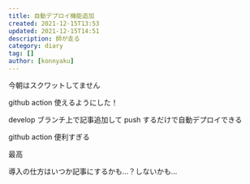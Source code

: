 ```yaml
---
title: 自動デプロイ機能追加
created: 2021-12-15T13:53
updated: 2021-12-15T14:51
description: 師が走る
category: diary
tag: []
author: [konnyaku]
---
```


今朝はスクワットしてません

github action 使えるようにした！

develop ブランチ上で記事追加して push するだけで自動デプロイできる

github action 便利すぎる

最高

導入の仕方はいつか記事にするかも…？しないかも…
